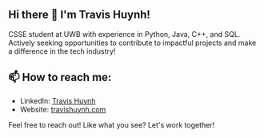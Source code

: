 ## Hi there 👋 I'm Travis Huynh!
CSSE student at UWB with experience in Python, Java, C++, and SQL. Actively seeking opportunities to contribute to impactful projects and make a difference in the tech industry!

## 📫 How to reach me:
- LinkedIn: [Travis Huynh](https://www.linkedin.com/in/travis-huynh-626973221/)
- Website: [travishuynh.com](https://travispersonalwebsite.netlify.app/)

Feel free to reach out!
Like what you see? Let's work together!


<!--
**TravisHuynh32/TravisHuynh32** is a ✨ _special_ ✨ repository because its `README.md` (this file) appears on your GitHub profile.

Here are some ideas to get you started:

- 🔭 I’m currently working on ...
- 🌱 I’m currently learning ...
- 👯 I’m looking to collaborate on ...
- 🤔 I’m looking for help with ...
- 💬 Ask me about ...
- 📫 How to reach me: ...
- 😄 Pronouns: ...
- ⚡ Fun fact: ...
-->
